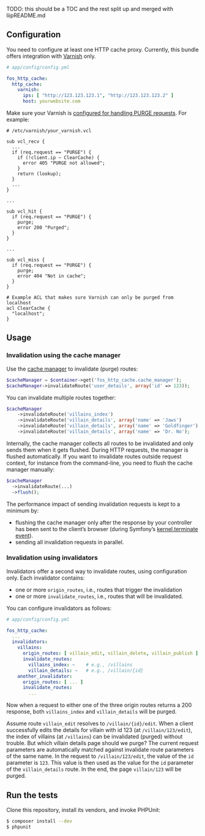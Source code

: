 TODO: this should be a TOC and the rest split up and merged with liipREADME.md



Configuration
-------------

You need to configure at least one HTTP cache proxy. Currently, this bundle offers integration with
[Varnish](https://www.varnish-cache.org/) only.

```yaml
# app/config/config.yml

fos_http_cache:
  http_cache:
    varnish:
      ips: [ "http://123.123.123.1", "http://123.123.123.2" ]
      host: yourwebsite.com
```

Make sure your Varnish is [configured for handling PURGE requests](https://www.varnish-cache.org/docs/3.0/tutorial/purging.html).
For example:

```
# /etc/varnish/your_varnish.vcl

sub vcl_recv {
  ...
  if (req.request == "PURGE") {
    if (!client.ip ~ ClearCache) {
      error 405 "PURGE not allowed";
    }
    return (lookup);
  }
  ...
}

...

sub vcl_hit {
  if (req.request == "PURGE") {
    purge;
    error 200 "Purged";
  }
}

...

sub vcl_miss {
  if (req.request == "PURGE") {
    purge;
    error 404 "Not in cache";
  }
}

# Example ACL that makes sure Varnish can only be purged from localhost
acl ClearCache {
  "localhost";
}
```

Usage
-----

### Invalidation using the cache manager

Use the [cache manager](/CacheManager.php) to invalidate (purge) routes:
```php
$cacheManager = $container->get('fos_http_cache.cache_manager');
$cacheManager->invalidateRoute('user_details', array('id' => 123));
```

You can invalidate multiple routes together:
```php
$cacheManager
    ->invalidateRoute('villains_index')
    ->invalidateRoute('villain_details', array('name' => 'Jaws')
    ->invalidateRoute('villain_details', array('name' => 'Goldfinger')
    ->invalidateRoute('villain_details', array('name' => 'Dr. No');
```

Internally, the cache manager collects all routes to be invalidated and only sends them when it gets flushed. During
HTTP requests, the manager is flushed automatically. If you want to invalidate routes outside request context, for
instance from the command-line, you need to flush the cache manager manually:
```php
$cacheManager
  ->invalidateRoute(...)
  ->flush();
```

The performance impact of sending invalidation requests is kept to a minimum by:

* flushing the cache manager only after the response by your controller has been sent to the client’s browser
(during Symfony’s [kernel.terminate event](http://symfony.com/doc/current/components/http_kernel/introduction.html#the-kernel-terminate-event)).
* sending all invalidation requests in parallel.

### Invalidation using invalidators

Invalidators offer a second way to invalidate routes, using configuration only. Each invalidator contains:

* one or more `origin_routes`, i.e., routes that trigger the invalidation
* one or more `invalidate_routes`, i.e., routes that will be invalidated.

You can configure invalidators as follows:
```yaml
# app/config/config.yml

fos_http_cache:
  ...
  invalidators:
    villains:
      origin_routes: [ villain_edit, villain_delete, villain_publish ]
      invalidate_routes:
        villains_index: ~    # e.g., /villains
        villain_details: ~   # e.g., /villain/{id}
    another_invalidator:
      origin_routes: [ ... ]
      invalidate_routes:
        ...
```

Now when a request to either one of the three origin routes returns a 200 response, both `villains_index` and
`villain_details` will be purged.

Assume route `villain_edit` resolves to `/villain/{id}/edit`. When a client successfully edits the details for villain
with id 123 (at `/villain/123/edit`), the index of villains (at `/villains`) can be invalidated (purged) without
trouble. But which villain details page should we purge? The current request parameters are automatically matched
against invalidate route parameters of the same name. In the request to `/villain/123/edit`, the value of the `id`
parameter is `123`. This value is then used as the value for the `id` parameter of the `villain_details` route. In the
end, the page `villain/123` will be purged.

Run the tests
-------------

Clone this repository, install its vendors, and invoke PHPUnit:
```bash
$ composer install --dev
$ phpunit
```